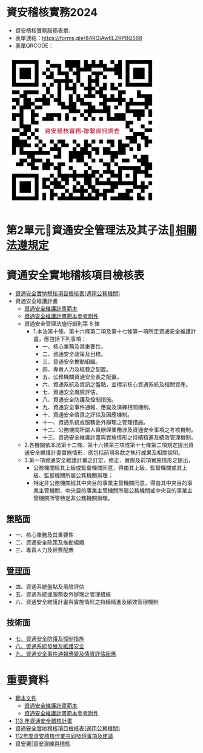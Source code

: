# 資安稽核實務2024
- 資安稽核實務服務表單:
- 表單連結：https://forms.gle/84RQjAw6LZRPBQ568
- 表單QRCODE：

![聯絡清冊.png](聯絡清冊.png)

# 第2單元資通安全管理法及其子法[相關法遵規定](法遵規定.md)

# 資通安全實地稽核項目檢核表
- [資通安全實地稽核項目檢核表(適用公務機關)](https://www-api.moda.gov.tw/File/Get/acs/zh-tw/aTKJ2Lhdj59FPT6)
- 資通安全維護計畫
  - [資通安全維護計畫範本 ](https://www-api.moda.gov.tw/File/Get/acs/zh-tw/IgT9WPNZENcVgsH)
  - [資通安全維護計畫範本參考附件](https://www-api.moda.gov.tw/File/Get/acs/zh-tw/noYwzGxV8r7LFp4)
  - 資通安全管理法施行細則第 6 條
    - 1.本法第十條、第十六條第二項及第十七條第一項所定資通安全維護計畫，應包括下列事項：
      - 一、核心業務及其重要性。
      - 二、資通安全政策及目標。
      - 三、資通安全推動組織。
      - 四、專責人力及經費之配置。
      - 五、公務機關資通安全長之配置。
      - 六、資通系統及資訊之盤點，並標示核心資通系統及相關資產。
      - 七、資通安全風險評估。
      - 八、資通安全防護及控制措施。
      - 九、資通安全事件通報、應變及演練相關機制。
      - 十、資通安全情資之評估及因應機制。
      - 十一、資通系統或服務委外辦理之管理措施。
      - 十二、公務機關所屬人員辦理業務涉及資通安全事項之考核機制。
      - 十三、資通安全維護計畫與實施情形之持續精進及績效管理機制。
  - 2.各機關依本法第十二條、第十六條第三項或第十七條第二項規定提出資通安全維護計畫實施情形，應包括前項各款之執行成果及相關說明。
  - 3.第一項資通安全維護計畫之訂定、修正、實施及前項實施情形之提出，
    - 公務機關經其上級或監督機關同意，得由其上級、監督機關或其上級、監督機關所屬公務機關辦理；
    - 特定非公務機關經其中央目的事業主管機關同意，得由其中央目的事業主管機關、中央目的事業主管機關所屬公務機關或中央目的事業主管機關所管特定非公務機關辦理。
  
## [策略面](策略面.md)
- 一、核心業務及其重要性
- 二、資通安全政策及推動組織
- 三、專責人力及經費配置

## [管理面](管理面.md)
- 四、資通系統盤點及風險評估
- 五、資通系統或服務委外辦理之管理措施
- 六、資通安全維護計畫與實施情形之持續精進及績效管理機制

## 技術面
- [七、資通安全防護及控制措施](技術面_7.md)
- [八、資通系統發展及維護安全](技術面_8.md)
- [九、資通安全事件通報應變及情資評估因應](技術面_9.md)


# 重要資料
- [範本文件](https://moda.gov.tw/ACS/laws/documents/680)
  - [資通安全維護計畫範本 ](https://www-api.moda.gov.tw/File/Get/acs/zh-tw/IgT9WPNZENcVgsH)
  - [資通安全維護計畫範本參考附件](https://www-api.moda.gov.tw/File/Get/acs/zh-tw/noYwzGxV8r7LFp4)
- [113 年資通安全稽核計畫](https://www-api.moda.gov.tw/File/Get/acs/zh-tw/JnZyx6bZUGAOSuZ)
- [資通安全實地稽核項目檢核表(適用公務機關)](https://www-api.moda.gov.tw/File/Get/acs/zh-tw/aTKJ2Lhdj59FPT6)
- [112年度資安稽核作業共同發現事項及建議](https://isms.thu.edu.tw/upload/isms/news_upload/112%E5%B9%B4%E5%BA%A6%E8%B3%87%E5%AE%89%E7%A8%BD%E6%A0%B8%E4%BD%9C%E6%A5%AD%E5%85%B1%E5%90%8C%E7%99%BC%E7%8F%BE%E4%BA%8B%E9%A0%85%E5%8F%8A%E5%BB%BA%E8%AD%B0.pdf)
- [資安署|資安演練與稽核](https://moda.gov.tw/ACS/operations/drill-and-audit/652)


